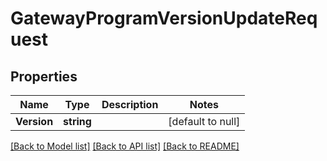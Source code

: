 # GatewayProgramVersionUpdateRequest

## Properties
Name | Type | Description | Notes
------------ | ------------- | ------------- | -------------
**Version** | **string** |  | [default to null]

[[Back to Model list]](../README.md#documentation-for-models) [[Back to API list]](../README.md#documentation-for-api-endpoints) [[Back to README]](../README.md)


